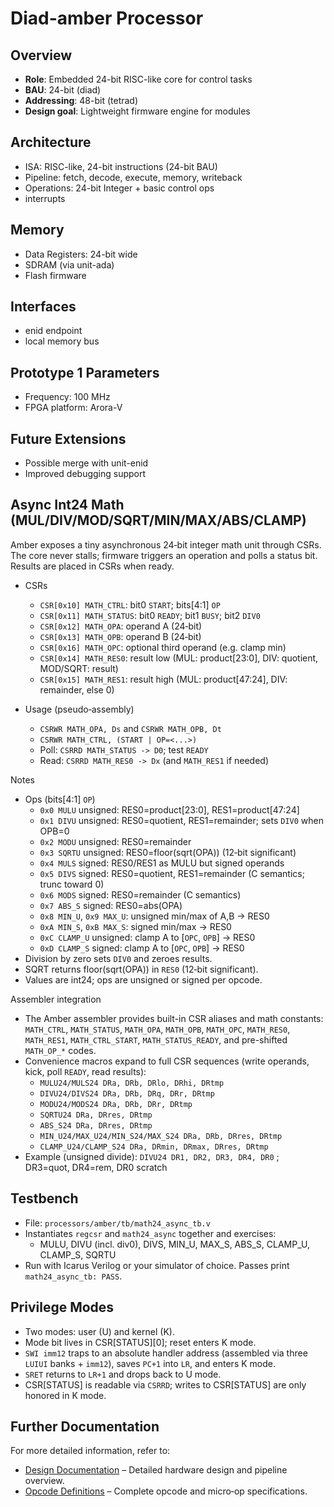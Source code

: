 # Diad-amber Processor

## Overview

- **Role**: Embedded 24-bit RISC-like core for control tasks
- **BAU**: 24-bit (diad)
- **Addressing**: 48-bit (tetrad)
- **Design goal**: Lightweight firmware engine for modules

## Architecture

- ISA: RISC-like, 24-bit instructions (24-bit BAU)
- Pipeline: fetch, decode, execute, memory, writeback
- Operations: 24-bit Integer + basic control ops
- interrupts

## Memory

- Data Registers: 24-bit wide
- SDRAM (via unit-ada)
- Flash firmware

## Interfaces

- enid endpoint
- local memory bus

## Prototype 1 Parameters

- Frequency: 100 MHz
- FPGA platform: Arora-V

## Future Extensions

- Possible merge with unit-enid
- Improved debugging support

## Async Int24 Math (MUL/DIV/MOD/SQRT/MIN/MAX/ABS/CLAMP)

Amber exposes a tiny asynchronous 24‑bit integer math unit through CSRs. The core never stalls; firmware triggers an operation and polls a status bit. Results are placed in CSRs when ready.

- CSRs
  - `CSR[0x10] MATH_CTRL`: bit0 `START`; bits[4:1] `OP`
  - `CSR[0x11] MATH_STATUS`: bit0 `READY`; bit1 `BUSY`; bit2 `DIV0`
  - `CSR[0x12] MATH_OPA`: operand A (24‑bit)
  - `CSR[0x13] MATH_OPB`: operand B (24‑bit)
  - `CSR[0x16] MATH_OPC`: optional third operand (e.g. clamp min)
  - `CSR[0x14] MATH_RES0`: result low (MUL: product[23:0], DIV: quotient, MOD/SQRT: result)
  - `CSR[0x15] MATH_RES1`: result high (MUL: product[47:24], DIV: remainder, else 0)

- Usage (pseudo‑assembly)
  - `CSRWR MATH_OPA, Ds` and `CSRWR MATH_OPB, Dt`
  - `CSRWR MATH_CTRL, (START | OP=<...>)`
  - Poll: `CSRRD MATH_STATUS -> D0`; test `READY`
  - Read: `CSRRD MATH_RES0 -> Dx` (and `MATH_RES1` if needed)

Notes

- Ops (bits[4:1] `OP`)
  - `0x0 MULU` unsigned: RES0=product[23:0], RES1=product[47:24]
  - `0x1 DIVU` unsigned: RES0=quotient, RES1=remainder; sets `DIV0` when OPB=0
  - `0x2 MODU` unsigned: RES0=remainder
  - `0x3 SQRTU` unsigned: RES0=floor(sqrt(OPA)) (12‑bit significant)
  - `0x4 MULS` signed: RES0/RES1 as MULU but signed operands
  - `0x5 DIVS` signed: RES0=quotient, RES1=remainder (C semantics; trunc toward 0)
  - `0x6 MODS` signed: RES0=remainder (C semantics)
  - `0x7 ABS_S` signed: RES0=abs(OPA)
  - `0x8 MIN_U`, `0x9 MAX_U`: unsigned min/max of A,B → RES0
  - `0xA MIN_S`, `0xB MAX_S`: signed min/max → RES0
  - `0xC CLAMP_U` unsigned: clamp A to [`OPC`, `OPB`] → RES0
  - `0xD CLAMP_S` signed: clamp A to [`OPC`, `OPB`] → RES0
- Division by zero sets `DIV0` and zeroes results.
- SQRT returns floor(sqrt(OPA)) in `RES0` (12‑bit significant).
- Values are int24; ops are unsigned or signed per opcode.

Assembler integration

- The Amber assembler provides built-in CSR aliases and math constants: `MATH_CTRL`, `MATH_STATUS`, `MATH_OPA`, `MATH_OPB`, `MATH_OPC`, `MATH_RES0`, `MATH_RES1`, `MATH_CTRL_START`, `MATH_STATUS_READY`, and pre-shifted `MATH_OP_*` codes.
- Convenience macros expand to full CSR sequences (write operands, kick, poll `READY`, read results):
  - `MULU24/MULS24 DRa, DRb, DRlo, DRhi, DRtmp`
  - `DIVU24/DIVS24 DRa, DRb, DRq, DRr, DRtmp`
  - `MODU24/MODS24 DRa, DRb, DRr, DRtmp`
  - `SQRTU24 DRa, DRres, DRtmp`
  - `ABS_S24 DRa, DRres, DRtmp`
  - `MIN_U24/MAX_U24/MIN_S24/MAX_S24 DRa, DRb, DRres, DRtmp`
  - `CLAMP_U24/CLAMP_S24 DRa, DRmin, DRmax, DRres, DRtmp`
- Example (unsigned divide): `DIVU24 DR1, DR2, DR3, DR4, DR0`  ; DR3=quot, DR4=rem, DR0 scratch

## Testbench

- File: `processors/amber/tb/math24_async_tb.v`
- Instantiates `regcsr` and `math24_async` together and exercises:
  - MULU, DIVU (incl. div0), DIVS, MIN_U, MAX_S, ABS_S, CLAMP_U, CLAMP_S, SQRTU
- Run with Icarus Verilog or your simulator of choice. Passes print `math24_async_tb: PASS`.

## Privilege Modes

- Two modes: user (U) and kernel (K).
- Mode bit lives in CSR[STATUS][0]; reset enters K mode.
- `SWI imm12` traps to an absolute handler address (assembled via three `LUIUI` banks + `imm12`), saves `PC+1` into `LR`, and enters K mode.
- `SRET` returns to `LR+1` and drops back to U mode.
- CSR[STATUS] is readable via `CSRRD`; writes to CSR[STATUS] are only honored in K mode.

## Further Documentation

For more detailed information, refer to:

- [Design Documentation](./design/design.md) – Detailed hardware design and pipeline overview.
- [Opcode Definitions](./design/opcode.md) – Complete opcode and micro‑op specifications.
